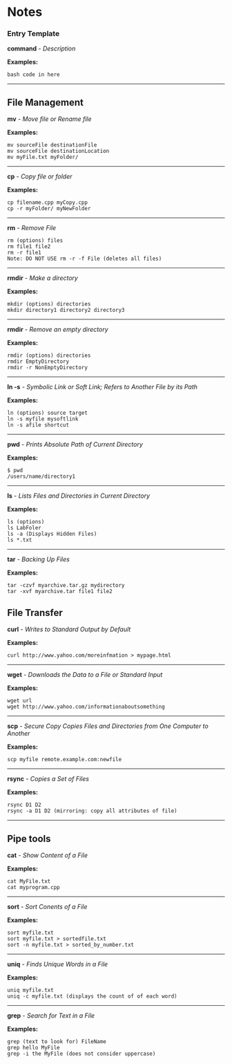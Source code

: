 # Notes

### Entry Template


__command__ - _Description_

__Examples:__

```
bash code in here
```
---

## File Management

__mv__ - _Move file or Rename file_

__Examples:__

```
mv sourceFile destinationFile
mv sourceFile destinationLocation
mv myFile.txt myFolder/
```
---

__cp__ - _Copy file or folder_

__Examples:__

```
cp filename.cpp myCopy.cpp
cp -r myFolder/ myNewFolder
```
---

__rm__ - _Remove File_

```
rm (options) files
rm file1 file2
rm -r file1
Note: DO NOT USE rm -r -f File (deletes all files)
```
---

__rmdir__ - _Make a directory_

__Examples:__

```
mkdir (options) directories
mkdir directory1 directory2 directory3
```
---

__rmdir__ - _Remove an empty directory_

__Examples:__

```
rmdir (options) directories
rmdir EmptyDirectory
rmdir -r NonEmptyDirectory
```
---

__ln -s__ - _Symbolic Link or Soft Link; Refers to Another File by its Path_

__Examples:__

```
ln (options) source target
ln -s myfile mysoftlink
ln -s afile shortcut
```
---

__pwd__ - _Prints Absolute Path of Current Directory_

__Examples:__

```
$ pwd
/users/name/directory1
```
---

__ls__ - _Lists Files and Directories in Current Directory_

__Examples:__

```
ls (options)
ls LabFoler
ls -a (Displays Hidden Files)
ls *.txt
```
---

__tar__ - _Backing Up Files_

__Examples:__

```
tar -czvf myarchive.tar.gz mydirectory
tar -xvf myarchive.tar file1 file2
```


## File Transfer

__curl__ - _Writes to Standard Output by Default_

__Examples:__

```
curl http://www.yahoo.com/moreinfmation > mypage.html
```
---

__wget__ - _Downloads the Data to a File or Standard Input_

__Examples:__

```
wget url
wget http://www.yahoo.com/informationaboutsomething
```
---

__scp__ - _Secure Copy Copies Files and Directories from One Computer to Another_

__Examples:__

```
scp myfile remote.example.com:newfile
```
---

__rsync__ - _Copies a Set of Files_

__Examples:__

```
rsync D1 D2
rsync -a D1 D2 (mirroring: copy all attributes of file)
```
---

## Pipe tools

__cat__ - _Show Content of a File_

__Examples:__

```
cat MyFile.txt
cat myprogram.cpp
```
---

__sort__ - _Sort Conents of a File_

__Examples:__
```
sort myfile.txt
sort myfile.txt > sortedfile.txt
sort -n myfile.txt > sorted_by_number.txt
```
---

__uniq__ - _Finds Unique Words in a File_

__Examples:__
```
uniq myfile.txt
uniq -c myfile.txt (displays the count of of each word)
```
---

__grep__ - _Search for Text in a File_

__Examples:__
```
grep (text to look for) FileName
grep hello MyFile
grep -i the MyFile (does not consider uppercase)
```
